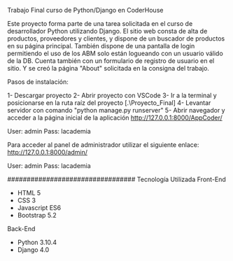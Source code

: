 Trabajo Final curso de Python/Django en CoderHouse

Este proyecto forma parte de una tarea solicitada en el curso de desarrollador Python utilizando Django. El sitio web consta de alta de productos, proveedores y clientes, y dispone de un buscador de productos en su página principal. También dispone de una pantalla de login permitiendo el uso de los ABM solo están logueando con un usuario válido de la DB. 
Cuenta también con un formulario de registro de usuario en el sitio.
Y se creó la página "About" solicitada en la consigna del trabajo.



Pasos de instalación:

1- Descargar proyecto
2- Abrir proyecto con VSCode
3- Ir a la terminal y posicionarse en la ruta raíz del proyecto [.\Proyecto_Final]
4- Levantar servidor con comando "python manage.py runserver"
5- Abrir navegador y acceder a la página inicial de la aplicación http://127.0.0.1:8000/AppCoder/

User: admin 
Pass: lacademia

Para acceder al panel de administrador utilizar el siguiente enlace:
http://127.0.0.1:8000/admin/

User: admin 
Pass: lacademia

#################################
Tecnología Utilizada
Front-End
- HTML 5
- CSS 3
- Javascript ES6
- Bootstrap 5.2

Back-End
- Python 3.10.4
- Django 4.0

